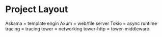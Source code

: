 # Project Layout

Askama = template engin
Axum = web/file server
Tokio = async runtime
tracing = tracing
tower = networking
tower-http = tower-middleware
